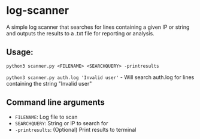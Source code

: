 # log-scanner

A simple log scanner that searches for lines containing a given IP or string and outputs the results to a .txt file for reporting or analysis.

## Usage:
`python3 scanner.py <FILENAME> <SEARCHQUERY> -printresults`

`python3 scanner.py auth.log 'Invalid user'` - Will search auth.log for lines containing the string "Invalid user"

## Command line arguments

- `FILENAME`: Log file to scan
- `SEARCHQUERY`: String or IP to search for
- `-printresults`: (Optional) Print results to terminal
